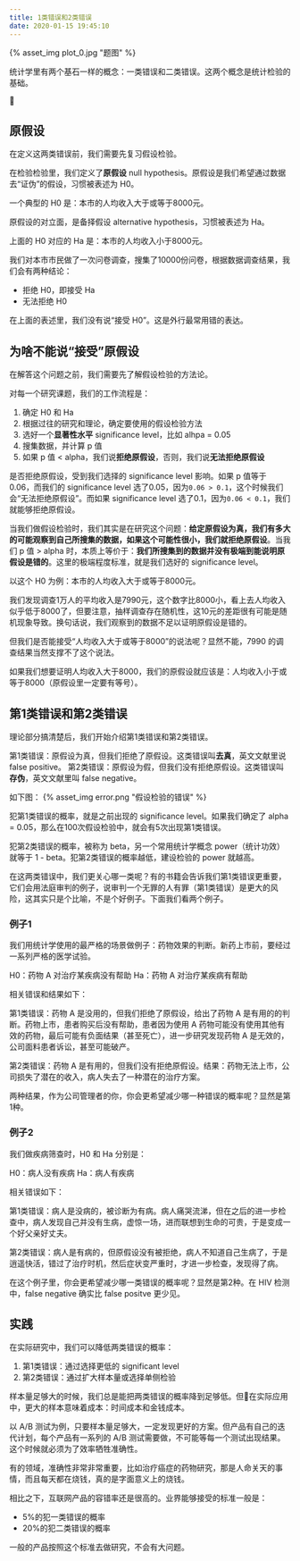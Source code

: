 ```yaml
---
title: 1类错误和2类错误
date: 2020-01-15 19:45:10
---
```


{% asset_img plot_0.jpg "题图" %}

统计学里有两个基石一样的概念：一类错误和二类错误。这两个概念是统计检验的基础。

<!-- more -->

## 原假设

在定义这两类错误前，我们需要先复习假设检验。

在检验检验里，我们定义了**原假设** null hypothesis。原假设是我们希望通过数据去“证伪”的假设，习惯被表述为 H0。

一个典型的 H0 是：本市的人均收入大于或等于8000元。

原假设的对立面，是备择假设 alternative hypothesis，习惯被表述为 Ha。

上面的 H0 对应的 Ha 是：本市的人均收入小于8000元。

我们对本市市民做了一次问卷调查，搜集了10000份问卷，根据数据调查结果，我们会有两种结论：
- 拒绝 H0，即接受 Ha
- 无法拒绝 H0

在上面的表述里，我们没有说“接受 H0”。这是外行最常用错的表达。

## 为啥不能说“接受”原假设

在解答这个问题之前，我们需要先了解假设检验的方法论。

对每一个研究课题，我们的工作流程是：
1. 确定 H0 和 Ha
1. 根据过往的研究和理论，确定要使用的假设检验方法
1. 选好一个**显著性水平** significance level，比如 alhpa = 0.05
1. 搜集数据，并计算 p 值
1. 如果 p 值 < alpha，我们说**拒绝原假设**，否则，我们说**无法拒绝原假设**

是否拒绝原假设，受到我们选择的 significance level 影响。如果 p 值等于 0.06，而我们的 significance level 选了0.05，因为`0.06 > 0.1`，这个时候我们会“无法拒绝原假设”。而如果 significance level 选了0.1，因为`0.06 < 0.1`，我们就能够拒绝原假设。

当我们做假设检验时，我们其实是在研究这个问题：**给定原假设为真，我们有多大的可能观察到自己所搜集的数据，如果这个可能性很小，我们就拒绝原假设**。当我们 p 值 > alpha 时，本质上等价于：**我们所搜集到的数据并没有极端到能说明原假设是错的**。这里的极端程度标准，就是我们选好的 significance level。

以这个 H0 为例：本市的人均收入大于或等于8000元。 

我们发现调查1万人的平均收入是7990元，这个数字比8000小，看上去人均收入似乎低于8000了，但要注意，抽样调查存在随机性，这10元的差距很有可能是随机现象导致。换句话说，我们观察到的数据不足以证明原假设是错的。

但我们是否能接受“人均收入大于或等于8000”的说法呢？显然不能，7990 的调查结果当然支撑不了这个说法。

如果我们想要证明人均收入大于8000，我们的原假设就应该是：人均收入小于或等于8000（原假设里一定要有等号）。

## 第1类错误和第2类错误

理论部分搞清楚后，我们开始介绍第1类错误和第2类错误。

第1类错误：原假设为真，但我们拒绝了原假设。这类错误叫**去真**，英文文献里说 false positive。
第2类错误：原假设为假，但我们没有拒绝原假设。这类错误叫**存伪**，英文文献里叫 false negative。

如下图：
{% asset_img error.png "假设检验的错误" %}

犯第1类错误的概率，就是之前出现的 significance level。如果我们确定了 alpha = 0.05，那么在100次假设检验中，就会有5次出现第1类错误。

犯第2类错误的概率，被称为 beta，另一个常用统计学概念 power（统计功效）就等于 1 - beta。犯第2类错误的概率越低，建设检验的 power 就越高。

在这两类错误中，我们更关心哪一类呢？有的书籍会告诉我们第1类错误更重要，它们会用法庭审判的例子，说审判一个无罪的人有罪（第1类错误）是更大的风险，这其实只是个比喻，不是个好例子。下面我们看两个例子。

### 例子1

我们用统计学使用的最严格的场景做例子：药物效果的判断。新药上市前，要经过一系列严格的医学试验。

H0：药物 A 对治疗某疾病没有帮助
Ha：药物 A 对治疗某疾病有帮助

相关错误和结果如下：

第1类错误：药物 A 是没用的，但我们拒绝了原假设，给出了药物 A 是有用的的判断。药物上市，患者购买后没有帮助，患者因为使用 A 药物可能没有使用其他有效的药物，最后可能有负面结果（甚至死亡），进一步研究发现药物 A 是无效的，公司面料患者诉讼，甚至可能破产。

第2类错误：药物 A 是有用的，但我们没有拒绝原假设。结果：药物无法上市，公司损失了潜在的收入，病人失去了一种潜在的治疗方案。

两种结果，作为公司管理者的你，你会更希望减少哪一种错误的概率呢？显然是第1种。

### 例子2

我们做疾病筛查时，H0 和 Ha 分别是：

H0：病人没有疾病
Ha：病人有疾病

相关错误如下：

第1类错误：病人是没病的，被诊断为有病。病人痛哭流涕，但在之后的进一步检查中，病人发现自己并没有生病，虚惊一场，进而联想到生命的可贵，于是变成一个好父亲好丈夫。

第2类错误：病人是有病的，但原假设没有被拒绝，病人不知道自己生病了，于是逍遥快活，错过了治疗时机，然后症状变严重时，才进一步检查，发现得了病。

在这个例子里，你会更希望减少哪一类错误的概率呢？显然是第2种。在 HIV 检测中，false negative 确实比 false positve 更少见。

## 实践

在实际研究中，我们可以降低两类错误的概率：
1. 第1类错误：通过选择更低的 significant level
2. 第2类错误：通过扩大样本量或选择单侧检验

样本量足够大的时候，我们总是能把两类错误的概率降到足够低。但在实际应用中，更大的样本意味着成本：时间成本和金钱成本。

以 A/B 测试为例，只要样本量足够大，一定发现更好的方案。但产品有自己的迭代计划，每个产品有一系列的 A/B 测试需要做，不可能等每一个测试出现结果。这个时候就必须为了效率牺牲准确性。

有的领域，准确性非常非常重要，比如治疗癌症的药物研究，那是人命关天的事情，而且每天都在烧钱，真的是字面意义上的烧钱。

相比之下，互联网产品的容错率还是很高的。业界能够接受的标准一般是：
- 5%的犯一类错误的概率
- 20%的犯二类错误的概率

一般的产品按照这个标准去做研究，不会有大问题。